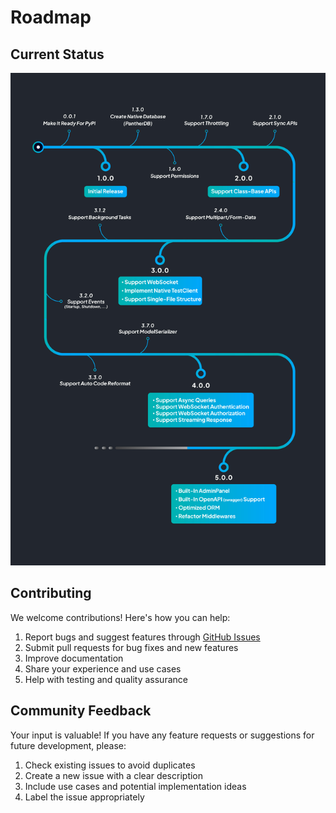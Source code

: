 # Roadmap

## Current Status

![Roadmap](https://raw.githubusercontent.com/AliRn76/panther/master/docs/docs/images/roadmap.jpg)

## Contributing

We welcome contributions! Here's how you can help:

1. Report bugs and suggest features through [GitHub Issues](https://github.com/AliRn76/panther/issues)
2. Submit pull requests for bug fixes and new features
3. Improve documentation
4. Share your experience and use cases
5. Help with testing and quality assurance

## Community Feedback

Your input is valuable! If you have any feature requests or suggestions for future development, please:

1. Check existing issues to avoid duplicates
2. Create a new issue with a clear description
3. Include use cases and potential implementation ideas
4. Label the issue appropriately
